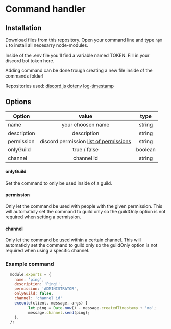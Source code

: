 # Command handler


## Installation

Download files from this repository.
Open your command line and type `npm i` to install all necesarry node-modules.

Inside of the .env file you'll find a variable named TOKEN. Fill in your discord bot token here.

Adding command can be done trough creating a new file inside of the commands folder!

Repositories used: 
[discord.js](https://www.npmjs.com/package/discord.js?source=post_page-----7b5fe27cb6fa----------------------)
[dotenv](https://www.npmjs.com/package/dotenv)
[log-timestamp](https://www.npmjs.com/package/log-timestamp)

## Options

| Option       | value    |  type    | 
| -------------| :------------:| :------------:| 
| name | your choosen name | string |
| description | description | string |
| permission | discord permission [list of permissions](https://discord.com/developers/docs/topics/permissions) | string |
| onlyGuild | true / false| boolean |
| channel | channel id | string |

#### onlyGuild
Set the command to only be used inside of a guild.

#### permission
Only let the command be used with people with the given permission. This will automaticly set the command to guild only
so the guildOnly option is not required when setting a permission.

#### channel
Only let the command be used within a certain channel. This will automaticly set the command to guild only
so the guildOnly option is not required when using a specific channel.

### Example command
```js
  module.exports = {
    name: 'ping',
    description: 'Ping!',
    permission: 'ADMINISTRATOR',
    onlyGuild: false,
    channel: 'channel id'
    execute(client, message, args) {
          let ping = Date.now() - message.createdTimestamp + 'ms';
          message.channel.send(ping);
    },
  };
```
